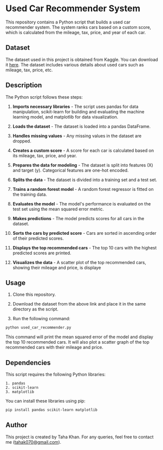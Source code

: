 # Used Car Recommender System

This repository contains a Python script that builds a used car recommender system. The system ranks cars based on a custom score, which is calculated from the mileage, tax, price, and year of each car. 

## Dataset

The dataset used in this project is obtained from Kaggle. You can download it [here](https://www.kaggle.com/datasets/kukuroo3/used-car-price-dataset-competition-format?select=X_train.csv). The dataset includes various details about used cars such as mileage, tax, price, etc.

## Description

The Python script follows these steps:

1. **Imports necessary libraries** - The script uses pandas for data manipulation, scikit-learn for building and evaluating the machine learning model, and matplotlib for data visualization.

2. **Loads the dataset** - The dataset is loaded into a pandas DataFrame.

3. **Handles missing values** - Any missing values in the dataset are dropped.

4. **Creates a custom score** - A score for each car is calculated based on its mileage, tax, price, and year.

5. **Prepares the data for modeling** - The dataset is split into features (X) and target (y). Categorical features are one-hot encoded.

6. **Splits the data** - The dataset is divided into a training set and a test set.

7. **Trains a random forest model** - A random forest regressor is fitted on the training data.

8. **Evaluates the model** - The model's performance is evaluated on the test set using the mean squared error metric.

9. **Makes predictions** - The model predicts scores for all cars in the dataset.

10. **Sorts the cars by predicted score** - Cars are sorted in ascending order of their predicted scores.

11. **Displays the top recommended cars** - The top 10 cars with the highest predicted scores are printed.

12. **Visualizes the data** - A scatter plot of the top recommended cars, showing their mileage and price, is displaye


## Usage

1. Clone this repository.

2. Download the dataset from the above link and place it in the same directory as the script.

3. Run the following command:

```bash
python used_car_recommender.py
```

This command will print the mean squared error of the model and display the top 10 recommended cars. It will also plot a scatter graph of the top recommended cars with their mileage and price.

## Dependencies

This script requires the following Python libraries:

    1. pandas
    2. scikit-learn
    3. matplotlib

You can install these libraries using pip:

```bash
pip install pandas scikit-learn matplotlib
```
## Author

This project is created by Taha Khan. For any queries, feel free to contact me (tahak070@gmail.com).


